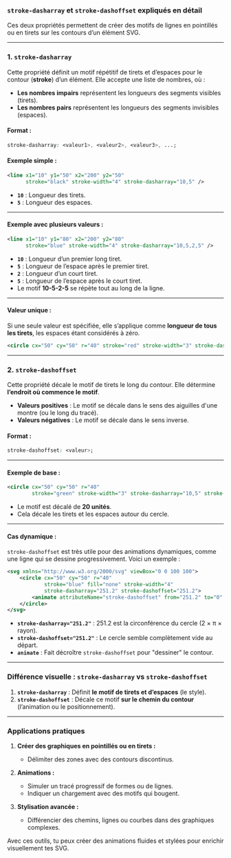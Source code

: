 ### **`stroke-dasharray` et `stroke-dashoffset` expliqués en détail**

Ces deux propriétés permettent de créer des motifs de lignes en pointillés ou en tirets sur les contours d’un élément SVG.

---

### **1. `stroke-dasharray`**

Cette propriété définit un motif répétitif de tirets et d’espaces pour le contour (**stroke**) d’un élément. Elle accepte une liste de nombres, où :

- **Les nombres impairs** représentent les longueurs des segments visibles (tirets).
- **Les nombres pairs** représentent les longueurs des segments invisibles (espaces).

#### **Format :**
```css
stroke-dasharray: <valeur1>, <valeur2>, <valeur3>, ...;
```

#### **Exemple simple :**
```xml
<line x1="10" y1="50" x2="200" y2="50" 
      stroke="black" stroke-width="4" stroke-dasharray="10,5" />
```
- **`10`** : Longueur des tirets.
- **`5`** : Longueur des espaces.

---

#### **Exemple avec plusieurs valeurs :**
```xml
<line x1="10" y1="80" x2="200" y2="80" 
      stroke="blue" stroke-width="4" stroke-dasharray="10,5,2,5" />
```
- **`10`** : Longueur d’un premier long tiret.
- **`5`** : Longueur de l’espace après le premier tiret.
- **`2`** : Longueur d’un court tiret.
- **`5`** : Longueur de l’espace après le court tiret.
- Le motif **10-5-2-5** se répète tout au long de la ligne.

---

#### **Valeur unique :**
Si une seule valeur est spécifiée, elle s’applique comme **longueur de tous les tirets**, les espaces étant considérés à zéro.
```xml
<circle cx="50" cy="50" r="40" stroke="red" stroke-width="3" stroke-dasharray="10" />
```

---

### **2. `stroke-dashoffset`**

Cette propriété décale le motif de tirets le long du contour. Elle détermine **l’endroit où commence le motif**.

- **Valeurs positives** : Le motif se décale dans le sens des aiguilles d'une montre (ou le long du tracé).
- **Valeurs négatives** : Le motif se décale dans le sens inverse.

#### **Format :**
```css
stroke-dashoffset: <valeur>;
```

---

#### **Exemple de base :**
```xml
<circle cx="50" cy="50" r="40" 
        stroke="green" stroke-width="3" stroke-dasharray="10,5" stroke-dashoffset="20" />
```
- Le motif est décalé de **20 unités**.
- Cela décale les tirets et les espaces autour du cercle.

---

#### **Cas dynamique :**
`stroke-dashoffset` est très utile pour des animations dynamiques, comme une ligne qui se dessine progressivement. Voici un exemple :

```xml
<svg xmlns="http://www.w3.org/2000/svg" viewBox="0 0 100 100">
    <circle cx="50" cy="50" r="40" 
            stroke="blue" fill="none" stroke-width="4" 
            stroke-dasharray="251.2" stroke-dashoffset="251.2">
        <animate attributeName="stroke-dashoffset" from="251.2" to="0" dur="2s" repeatCount="indefinite" />
    </circle>
</svg>
```

- **`stroke-dasharray="251.2"`** : 251.2 est la circonférence du cercle (2 × π × rayon).
- **`stroke-dashoffset="251.2"`** : Le cercle semble complètement vide au départ.
- **`animate`** : Fait décroître `stroke-dashoffset` pour "dessiner" le contour.

---

### **Différence visuelle : `stroke-dasharray` vs `stroke-dashoffset`**

1. **`stroke-dasharray`** : Définit **le motif de tirets et d’espaces** (le style).
2. **`stroke-dashoffset`** : Décale ce motif **sur le chemin du contour** (l’animation ou le positionnement).

---

### **Applications pratiques**

1. **Créer des graphiques en pointillés ou en tirets :**
   - Délimiter des zones avec des contours discontinus.

2. **Animations :**
   - Simuler un tracé progressif de formes ou de lignes.
   - Indiquer un chargement avec des motifs qui bougent.

3. **Stylisation avancée :**
   - Différencier des chemins, lignes ou courbes dans des graphiques complexes.

Avec ces outils, tu peux créer des animations fluides et stylées pour enrichir visuellement tes SVG.
